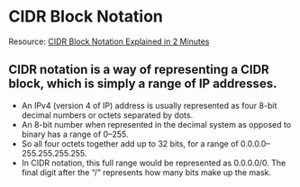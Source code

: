 # CIDR Block Notation

Resource: [CIDR Block Notation Explained in 2 Minutes](https://medium.com/@ethicalentrepreneur/cidr-block-notation-explained-in-2-minutes-1010ec0dbc15)


## CIDR notation is a way of representing a CIDR block, which is simply a range of IP addresses.
- An IPv4 (version 4 of IP) address is usually represented as four 8-bit decimal numbers or octets separated by dots.
- An 8-bit number when represented in the decimal system as opposed to binary has a range of 0–255.
- So all four octets together add up to 32 bits, for a range of 0.0.0.0–255.255.255.255.
- In CIDR notation, this full range would be represented as 0.0.0.0/0. The final digit after the “/” represents how many bits make up the mask.

